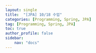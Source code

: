 ```yaml
---
layout: single
title:  "[JPA] 10/18 수업"
categories: [Programming, Spring, JPA]
tag: [Programming, Spring, JPA]
toc: true
author_profile: false
sidebar:
    nav: "docs"
---
```


